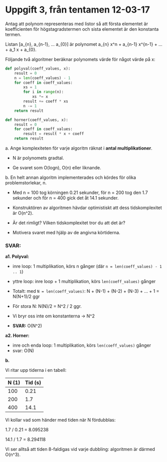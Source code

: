 # Uppgift 3, från tentamen 12-03-17

Antag att polynom representeras med listor så att första elementet är koefficienten för högstagradstermen och sista elementet är den konstanta termen.

Listan [a_{n}, a_{n-1}, ... a_{0}] är polynomet a_{n} x^n + a_{n-1} x^{n-1} + ... + a_1 x + a_{0}.

Följande två algoritmer beräknar polynomets värde för något värde på x:

```python
def polyval(coeff_values, x):
    result = 0
    n = len(coeff_values) - 1
    for coeff in coeff_values:
        xs = 1
        for i in range(n):
            xs *= x
        result += coeff * xs
        n -= 1
    return result

def horner(coeff_values, x):
    result = 0
    for coeff in coeff_values:
        result = result * x + coeff
    return result
```


a. Ange komplexiteten för varje algoritm räknat i **antal multiplikationer**.

* N är polynomets gradtal.

* Ge svaret som O(logn), O(n) eller liknande.

b. En helt annan algoritm implementerades och kördes för olika problemstorlekar, n.

* Med n = 100 tog körningen 0.21 sekunder, för n = 200 tog den 1.7 sekunder och för n = 400 gick det åt 14.1 sekunder.

* Konstruktören av algoritmen hävdar optimistiskt att dess tidskomplexitet är O(n^2).

* Är det rimligt? Vilken tidskomplexitet tror du att det är?

* Motivera svaret med hjälp av de angivna körtiderna.

### SVAR:

**a1. Polyval:**

* inre loop: 1 multiplikation, körs n gånger (där `n = len(coeff_values) - 1 .. 1`)

* yttre loop: inre loop + 1 multiplikation, körs `len(coeff_values)` gånger

* Totalt: med `N = len(coeff_values)`: N + (N-1) + (N-2) + (N-3) + ... + 1 = N(N+1)/2 ggr

* För stora N: N(N)/2 = N^2 / 2 ggr.

* Vi bryr oss inte om konstanterna -> N^2

* **SVAR:** O(N^2)
        
**a2. Horner:** 

* inre och enda loop: 1 multiplikation, körs `len(coeff_values)` gånger
* svar: O(N)


**b.** 

Vi ritar upp tiderna i en tabell:

| N (1) | Tid (s) |
|-------|---------|
| 100   | 0.21    |
| 200   | 1.7     |
| 400   | 14.1    |

Vi kollar vad som händer med tiden när N fördubblas:

1.7 / 0.21 = 8.095238

14.1 / 1.7 = 8.294118

Vi ser alltså att tiden 8-faldigas vid varje dubbling: algoritmen är därmed O(n^3).
